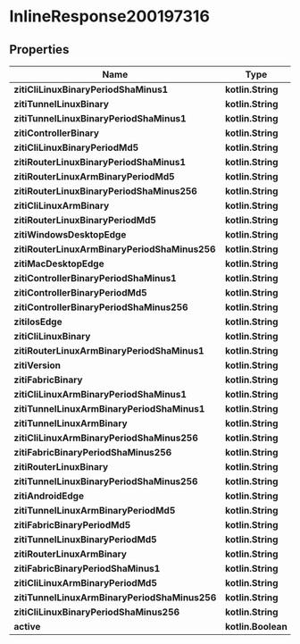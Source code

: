 
# InlineResponse200197316

## Properties
Name | Type | Description | Notes
------------ | ------------- | ------------- | -------------
**zitiCliLinuxBinaryPeriodShaMinus1** | **kotlin.String** |  | 
**zitiTunnelLinuxBinary** | **kotlin.String** |  | 
**zitiTunnelLinuxBinaryPeriodShaMinus1** | **kotlin.String** |  | 
**zitiControllerBinary** | **kotlin.String** |  | 
**zitiCliLinuxBinaryPeriodMd5** | **kotlin.String** |  | 
**zitiRouterLinuxBinaryPeriodShaMinus1** | **kotlin.String** |  | 
**zitiRouterLinuxArmBinaryPeriodMd5** | **kotlin.String** |  | 
**zitiRouterLinuxBinaryPeriodShaMinus256** | **kotlin.String** |  | 
**zitiCliLinuxArmBinary** | **kotlin.String** |  | 
**zitiRouterLinuxBinaryPeriodMd5** | **kotlin.String** |  | 
**zitiWindowsDesktopEdge** | **kotlin.String** |  | 
**zitiRouterLinuxArmBinaryPeriodShaMinus256** | **kotlin.String** |  | 
**zitiMacDesktopEdge** | **kotlin.String** |  | 
**zitiControllerBinaryPeriodShaMinus1** | **kotlin.String** |  | 
**zitiControllerBinaryPeriodMd5** | **kotlin.String** |  | 
**zitiControllerBinaryPeriodShaMinus256** | **kotlin.String** |  | 
**zitiIosEdge** | **kotlin.String** |  | 
**zitiCliLinuxBinary** | **kotlin.String** |  | 
**zitiRouterLinuxArmBinaryPeriodShaMinus1** | **kotlin.String** |  | 
**zitiVersion** | **kotlin.String** |  | 
**zitiFabricBinary** | **kotlin.String** |  | 
**zitiCliLinuxArmBinaryPeriodShaMinus1** | **kotlin.String** |  | 
**zitiTunnelLinuxArmBinaryPeriodShaMinus1** | **kotlin.String** |  | 
**zitiTunnelLinuxArmBinary** | **kotlin.String** |  | 
**zitiCliLinuxArmBinaryPeriodShaMinus256** | **kotlin.String** |  | 
**zitiFabricBinaryPeriodShaMinus256** | **kotlin.String** |  | 
**zitiRouterLinuxBinary** | **kotlin.String** |  | 
**zitiTunnelLinuxBinaryPeriodShaMinus256** | **kotlin.String** |  | 
**zitiAndroidEdge** | **kotlin.String** |  | 
**zitiTunnelLinuxArmBinaryPeriodMd5** | **kotlin.String** |  | 
**zitiFabricBinaryPeriodMd5** | **kotlin.String** |  | 
**zitiTunnelLinuxBinaryPeriodMd5** | **kotlin.String** |  | 
**zitiRouterLinuxArmBinary** | **kotlin.String** |  | 
**zitiFabricBinaryPeriodShaMinus1** | **kotlin.String** |  | 
**zitiCliLinuxArmBinaryPeriodMd5** | **kotlin.String** |  | 
**zitiTunnelLinuxArmBinaryPeriodShaMinus256** | **kotlin.String** |  | 
**zitiCliLinuxBinaryPeriodShaMinus256** | **kotlin.String** |  | 
**active** | **kotlin.Boolean** |  | 



